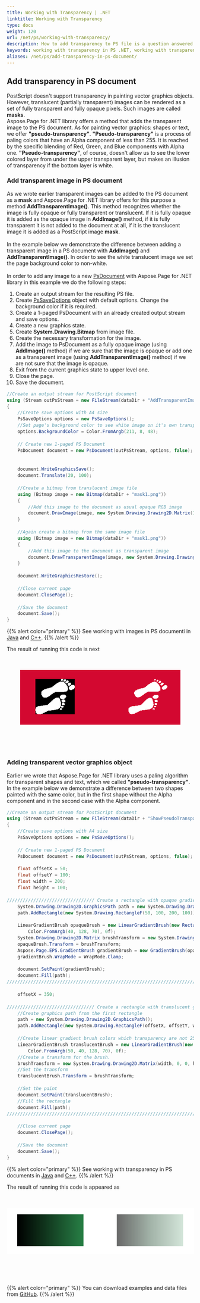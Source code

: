 ```yaml
---
title: Working with Transparency | .NET
linktitle: Working with Transparency
type: docs
weight: 120
url: /net/ps/working-with-transparency/
description: How to add transparency to PS file is a question answered by Aspose.Page API solution.  See how to use the functionality in .NET
keywords: working with transparency in PS .NET, working with transparency in PostScript .NET, working with transparency in EPS .NET
aliases: /net/ps/add-transparency-in-ps-document/
---
```


## **Add transparency in PS document**
PostScript doesn't support transparency in painting vector graphics objects. However, translucent (partially transparent) images can be rendered as a set of fully transparent and fully opaque pixels.
Such images are called **masks**.
<br>
Aspose.Page for .NET library offers a method that adds the transparent image to the PS document. As for painting vector graphics: shapes or text, we offer **"pseudo-transparency"**.
**"Pseudo-transparency"** is a process of paling colors that have an Alpha component of less than 255. It is reached by the specific blending of Red, Green, and Blue components with Alpha one.
**"Pseudo-transparency"**, of course, doesn't allow us to see the lower colored layer from under the upper transparent layer, but makes an illusion of transparency if the bottom layer is white.

### **Add transparent image in PS document**

As we wrote earlier transparent images can be added to the PS document as a **mask** and Aspose.Page for .NET library offers for this purpose a method **AddTransparentImage()**.
This method recognizes whether the image is fully opaque or fully transparent or translucent. If it is fully opaque it is added as the opaque image in **AddImage()** method,
if it is fully transparent it is not added to the document at all, if it is the translucent image it is added as a PostScript image **mask**.
<br>
<br>
In the example below we demonstrate the difference between adding a transparent image in a PS document with **AddImage()** and **AddTransparentImage()**. In order to see the white translucent image we set the page background color to non-white.
<br>
<br>
In order to add any image to a new [PsDocument](https://reference.aspose.com/page/net/aspose.page.eps/psdocument/) with Aspose.Page for .NET library in this example we do the following steps:
1. Create an output stream for the resulting PS file.
2. Create [PsSaveOptions](https://reference.aspose.com/page/net/aspose.page.eps.device/pssaveoptions/) object with default options. Change the background color if it is required.
3. Create a 1-paged PsDocument with an already created output stream and save options.
4. Create a new graphics state.
5. Create **System.Drawing.Bitmap** from image file.
6. Create the necessary transformation for the image.
7. Add the image to PsDocument as a fully opaque image (using **AddImage()** method) if we are sure that the image is opaque or add one as a transparent image (using **AddTransparentImage()** method) if we are not sure that the image is opaque.
9. Exit from the current graphics state to upper level one.
10. Close the page.
11. Save the document.

```C#
//Create an output stream for PostScript document
using (Stream outPsStream = new FileStream(dataDir + "AddTransparentImage_outPS.ps", FileMode.Create))
{
    //Create save options with A4 size
    PsSaveOptions options = new PsSaveOptions();
    //Set page's background color to see white image on it's own transparent background
    options.BackgroundColor = Color.FromArgb(211, 8, 48);

    // Create new 1-paged PS Document
    PsDocument document = new PsDocument(outPsStream, options, false);


    document.WriteGraphicsSave();
    document.Translate(20, 100);

    //Create a bitmap from translucent image file
    using (Bitmap image = new Bitmap(dataDir + "mask1.png"))
    {
        //Add this image to the document as usual opaque RGB image
        document.DrawImage(image, new System.Drawing.Drawing2D.Matrix(1, 0, 0, 1, 100, 0), Color.Empty);
    }

    //Again create a bitmap from the same image file
    using (Bitmap image = new Bitmap(dataDir + "mask1.png"))
    {
        //Add this image to the document as transparent image
        document.DrawTransparentImage(image, new System.Drawing.Drawing2D.Matrix(1, 0, 0, 1, 350, 0), 255);
    }

    document.WriteGraphicsRestore();

    //Close current page
    document.ClosePage();

    //Save the document
    document.Save();
}
```
{{% alert color="primary" %}}
See working with images in PS documentі in [Java](/page/java/ps/working-with-transparency/) and [C++](/page/cpp/ps/working-with-transparency/).
{{% /alert %}}

The result of running this code is next
</br></br></br>
<p align="center">
	<img src="AddTransparentImage.png">
</p>
</br></br></br>

### **Adding transparent vector graphics object**
Earlier we wrote that Aspose.Page for .NET library uses a paling algorithm for transparent shapes and text, which we called **"pseudo-transparency"**.
In the example below we demonstrate a difference between two shapes painted with the same color, but in the first shape without the Alpha component and in the second case with the Alpha component.

```C#
//Create an output stream for PostScript document
using (Stream outPsStream = new FileStream(dataDir + "ShowPseudoTransparency_outPS.ps", FileMode.Create))
{
    //Create save options with A4 size
    PsSaveOptions options = new PsSaveOptions();

    // Create new 1-paged PS Document
    PsDocument document = new PsDocument(outPsStream, options, false);

    float offsetX = 50;
    float offsetY = 100;
    float width = 200;
    float height = 100;

///////////////////////////////// Create a rectangle with opaque gradient fill /////////////////////////////////////////////////////////
    System.Drawing.Drawing2D.GraphicsPath path = new System.Drawing.Drawing2D.GraphicsPath();
    path.AddRectangle(new System.Drawing.RectangleF(50, 100, 200, 100));

    LinearGradientBrush opaqueBrush = new LinearGradientBrush(new RectangleF(0, 0, 200, 100), Color.FromArgb(0, 0, 0),
        Color.FromArgb(40, 128, 70), 0f);
    System.Drawing.Drawing2D.Matrix brushTransform = new System.Drawing.Drawing2D.Matrix(200, 0, 0, 100, 50, 100);
    opaqueBrush.Transform = brushTransform;
    Aspose.Page.EPS.GradientBrush gradientBrush = new GradientBrush(opaqueBrush);
    gradientBrush.WrapMode = WrapMode.Clamp;

    document.SetPaint(gradientBrush);
    document.Fill(path);
/////////////////////////////////////////////////////////////////////////////////////////////////////////////////////////////////////

    offsetX = 350;

///////////////////////////////// Create a rectangle with translucent gradient fill ///////////////////////////////////////////////////
    //Create graphics path from the first rectangle
    path = new System.Drawing.Drawing2D.GraphicsPath();
    path.AddRectangle(new System.Drawing.RectangleF(offsetX, offsetY, width, height));

    //Create linear gradient brush colors which transparency are not 255, but 150 and 50. So it are translucent.
    LinearGradientBrush translucentBrush = new LinearGradientBrush(new RectangleF(0, 0, width, height), Color.FromArgb(150, 0, 0, 0),
        Color.FromArgb(50, 40, 128, 70), 0f);
    //Create a transform for the brush.
    brushTransform = new System.Drawing.Drawing2D.Matrix(width, 0, 0, height, offsetX, offsetY);
    //Set the transform
    translucentBrush.Transform = brushTransform;
    
    //Set the paint
    document.SetPaint(translucentBrush);
    //Fill the rectangle
    document.Fill(path);
/////////////////////////////////////////////////////////////////////////////////////////////////////////////////////////////////////

    //Close current page
    document.ClosePage();

    //Save the document
    document.Save();
}
```
{{% alert color="primary" %}}
See working with transparency in PS documents in [Java](/page/java/ps/working-with-transparency/) and [C++](/page/cpp/ps/working-with-transparency/).
{{% /alert %}}

The result of running this code is appeared as
</br></br></br>
<p align="center">
	<img src="ShowPseudoTransparency.png">
</p>
</br></br></br>

{{% alert color="primary" %}}
You can download examples and data files from [GitHub](https://github.com/aspose-page/Aspose.Page-for-.NET). {{% /alert %}} 

